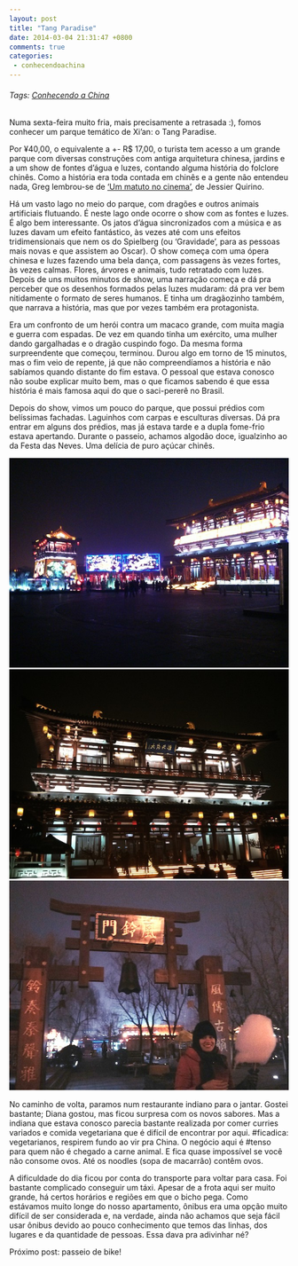 ```yaml
---
layout: post
title: "Tang Paradise"
date: 2014-03-04 21:31:47 +0800
comments: true
categories: 
 - conhecendoachina
---
```

###### Tags: [Conhecendo a China](/blog/categories/conhecendoachina)

Numa sexta-feira muito fria, mais precisamente a retrasada :), fomos conhecer um parque temático de Xi’an: o Tang Paradise.

Por ¥40,00, o equivalente a +- R$ 17,00, o turista tem acesso a um grande parque com diversas construções com antiga arquitetura chinesa, jardins e a um show de fontes d’água e luzes, contando alguma história do folclore chinês. Como a história era toda contada em chinês e a gente não entendeu nada, Greg lembrou-se de [‘Um matuto no cinema’](http://www.youtube.com/watch?v=wamnabxSnKM), de Jessier Quirino.

Há um vasto lago no meio do parque, com dragões e outros animais artificiais flutuando. É neste lago onde ocorre o show com as fontes e luzes. É algo bem interessante. Os jatos d’água sincronizados com a música e as luzes davam um efeito fantástico, às vezes até com uns efeitos tridimensionais que nem os do Spielberg (ou ‘Gravidade’, para as pessoas mais novas e que assistem ao Oscar). O show começa com uma ópera chinesa e luzes fazendo uma bela dança, com passagens às vezes fortes, às vezes calmas. Flores, árvores e animais, tudo retratado com luzes. Depois de uns muitos minutos de show, uma narração começa e dá pra perceber que os desenhos formados pelas luzes mudaram: dá pra ver bem nitidamente o formato de seres humanos. E tinha um dragãozinho também, que narrava a história, mas que por vezes também era protagonista.

Era um confronto de um herói contra um macaco grande, com muita magia e guerra com espadas. De vez em quando tinha um exército, uma mulher dando gargalhadas e o dragão cuspindo fogo. Da mesma forma surpreendente que começou, terminou. Durou algo em torno de 15 minutos, mas o fim veio de repente, já que não compreendíamos a história e não sabíamos quando distante do fim estava. O pessoal que estava conosco não soube explicar muito bem, mas o que ficamos sabendo é que essa história é mais famosa aqui do que o saci-pererê no Brasil.

Depois do show, vimos um pouco do parque, que possui prédios com belíssimas fachadas. Laguinhos com carpas e esculturas diversas. Dá pra entrar em alguns dos prédios, mas já estava tarde e a dupla fome-frio estava apertando. Durante o passeio, achamos algodão doce, igualzinho ao da Festa das Neves. Uma delícia de puro açúcar chinês.

![Tang Paradise](/images/tang/tangparadise1.jpg)
![Tang Paradise](/images/tang/tangparadise2.jpg)
![Tang Paradise](/images/tang/tangparadise3.jpg)

No caminho de volta, paramos num restaurante indiano para o jantar. Gostei bastante; Diana gostou, mas ficou surpresa com os novos sabores. Mas a indiana que estava conosco parecia bastante realizada por comer curries variados e comida vegetariana que é difícil de encontrar por aqui. #ficadica: vegetarianos, respirem fundo ao vir pra China. O negócio aqui é #tenso para quem não é chegado a carne animal. E fica quase impossível se você não consome ovos. Até os noodles (sopa de macarrão) contêm ovos.

A dificuldade do dia ficou por conta do transporte para voltar para casa. Foi bastante complicado conseguir um táxi. Apesar de a frota aqui ser muito grande, há certos horários e regiões em que o bicho pega. Como estávamos muito longe do nosso apartamento, ônibus era uma opção muito difícil de ser considerada e, na verdade, ainda não achamos que seja fácil usar ônibus devido ao pouco conhecimento que temos das linhas, dos lugares e da quantidade de pessoas. Essa dava pra adivinhar né?

Próximo post: passeio de bike!
